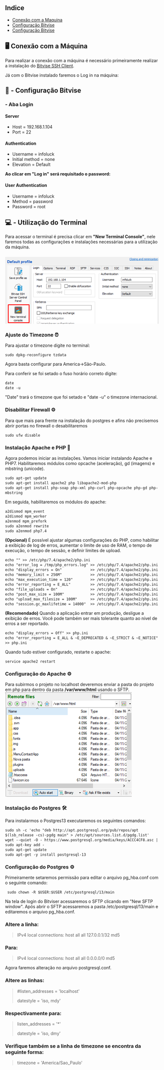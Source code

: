 ## Indice
- [Conexão com a Maquina](#-conexão-com-a-máquina)
- [Configuração Bitvise](#---configuração-bitvise)
- [Configuração Bitvise](#---utilização-terminal)

## 🖥 Conexão com a Máquina

Para realizar a conexão com a máquina é necessário primeiramente realizar a instalação do [Bitvise SSH Client](https://www.bitvise.com/ssh-client-download).

Já com o Bitvise instalado faremos o Log in na máquina:

## **🔨 - Configuração Bitvise**

### - Aba Login

#### Server
- Host = 192.168.1.104
- Port = 22

#### Authentication
- Username = infoluck
- Initial method = none
- Elevation = Default

**Ao clicar em "Log in" será requisitado o password:**

#### User Authentication
- Username = infoluck
- Method = password
- Password = root

## **💻 - Utilização do Terminal**

Para acessar o terminal é precisa clicar em **"New Terminal Console"**, nele faremos todas as configurações e instalações necessárias para a utilização da máquina.
###

![Acessar terminal](acess_terminal_att.png)

### Ajuste do Timezone ⏰

Para ajustar o timezone digite no terminal:
```
sudo dpkg-reconfigure tzdata
```
Agora basta configurar para America->São-Paulo.

Para conferir se foi setado o fuso horário correto digite:
```
date
date -u
```
"Date" trará o timezone que foi setado e "date -u" o timezone internacional.

### Disabilitar Firewall ⚙

Para que mais para frente na instalação do postgres e afins não precisemos abrir portas no firewall o desabilitaremos 

```
sudo ufw disable
```

### Instalação Apache e PHP 🔑 

Agora podemos iniciar as instalações. Vamos iniciar instalando Apache e PHP7.
Habilitaremos módulos como opcache (aceleração), gd (imagens) e mbstring (unicode).

```
sudo apt-get update
sudo apt-get install apache2 php libapache2-mod-php
sudo apt-get install php-soap php-xml php-curl php-opcache php-gd php-mbstring
```

Em seguida, habilitaremos os módulos do apache:

```
a2dismod mpm_event
a2dismod mpm_worker
a2enmod mpm_prefork
sudo a2enmod rewrite
sudo a2enmod php7.4
```

**(Opcional)** É possível ajustar algumas configurações do PHP, como habilitar a exibição de log de erros, aumentar o limite de uso de RAM, o tempo de execução, o tempo de sessão, e definir limites de upload.

```
echo "" >> /etc/php/7.4/apache2/php.ini
echo "error_log = /tmp/php_errors.log" >> /etc/php/7.4/apache2/php.ini
echo "display_errors = On"             >> /etc/php/7.4/apache2/php.ini
echo "memory_limit = 256M"             >> /etc/php/7.4/apache2/php.ini
echo "max_execution_time = 120"        >> /etc/php/7.4/apache2/php.ini
echo "error_reporting = E_ALL"         >> /etc/php/7.4/apache2/php.ini
echo "file_uploads = On"               >> /etc/php/7.4/apache2/php.ini
echo "post_max_size = 100M"            >> /etc/php/7.4/apache2/php.ini
echo "upload_max_filesize = 100M"      >> /etc/php/7.4/apache2/php.ini
echo "session.gc_maxlifetime = 14000"  >> /etc/php/7.4/apache2/php.ini
```

**(Recomendado)** Quando a aplicação entrar em produção, desligue a exibição de erros. Você pode também ser mais tolerante quanto ao nível de erros a ser reportado.
```
echo "display_errors = Off" >> php.ini
echo "error_reporting = E_ALL & ~E_DEPRECATED & ~E_STRICT & ~E_NOTICE" >> php.ini
```

Quando tudo estiver configurado, restarte o apache:
```
service apache2 restart
```

### Configuração do Apache ⚙

Para subirmos o projeto no localhost deveremos enviar a pasta do projeto em php para dentro da pasta **/var/www/html** usando o SFTP.
![Config www](sftp_html.png)

### Instalação do Postgres 🛠

Para instalarmos o Postgres13 executaremos os seguintes comandos:
```
sudo sh -c 'echo "deb http://apt.postgresql.org/pub/repos/apt $(lsb_release -cs)-pgdg main" > /etc/apt/sources.list.d/pgdg.list'
wget --quiet -O - https://www.postgresql.org/media/keys/ACCC4CF8.asc | sudo apt-key add -
sudo apt-get update
sudo apt-get -y install postgresql-13
```

### Configuração do Postgres ⚙
Primeiramente setaremos permissão para editar o arquivo pg_hba.conf com o seguinte comando:
```
 sudo chown -R $USER:$USER /etc/postgresql/13/main
```

Na tela de login do Bitviser acessaremos o SFTP clicando em "New SFTP window".
Após abrir o SFTP acessaremos a pasta /etc/postgresql/13/main e editaremos o arquivo pg_hba.conf.

### Altere a linha:
> IPv4 local connections:
> host    all             all             127.0.0.1/32            md5
### Para:
> IPv4 local connections:
> host    all             all             0.0.0.0/0            md5

Agora faremos alteração no arquivo postgresql.conf.

### Altere as linhas:
> #listen_addresses = 'localhost'
>
> datestyle = 'iso, mdy' 	
### Respectivamente para:
> listen_addresses = '*'
> 
> datestyle = 'iso, dmy' 	

### Verifique também se a linha de timezone se encontra da seguinte forma:
> timezone = 'America/Sao_Paulo'


